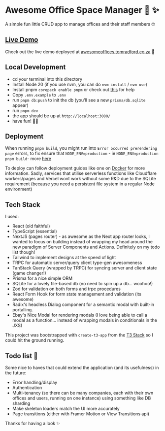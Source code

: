 # Awesome Office Space Manager 🏢 ✨

A simple fun little CRUD app to manage offices and their staff members 🤓

## [Live Demo](https://awesomeoffices.tomradford.co.za)

Check out the live demo deployed at [awesomeoffices.tomradford.co.za](https://awesomeoffices.tomradford.co.za/) 🚀

## Local Development

- cd your terminal into this directory
- Install Node 20 (if you use nvm, you can do `nvm install` / `nvm use`)
- Install pnpm `corepack enable pnpm` or check out [this](https://pnpm.io/installation) for help
- Copy `.env.example` to `.env`
- run `pnpm db:push` to init the db (you'll see a new `prisma/db.sqlite` appear)
- run `pnpm dev`
- the app should be up at `http://localhost:3000/`
- have fun! 🧑‍🍳

## Deployment

When running `pnpm build`, you might run into `Error occurred prerendering page` errors, to fix ensure that `NODE_ENV=production` - ie `NODE_ENV=production pnpm build`- more [here](https://github.com/vercel/next.js/issues/56481)

To deploy can follow deployment guides like one on [Docker](https://create.t3.gg/en/deployment/docker) for more information. Sadly, services that utilise serverless functions like Cloudflare workers/pages and Vercel wont work without some R&D due to the SQLite requirement (because you need a persistent file system in a regular Node environment)

## Tech Stack

I used:

- React (old faithful)
- TypeScript (essential)
- NextJS (pages router) - as awesome as the Next app router looks, I wanted to focus on building instead of wrapping my head around the new paradigm of Server Components and Actions. Definitely on my todo list though!
- Tailwind to implement designs at the speed of light
- TRPC for automatic server/query client type-gen awesomeness
- TanStack Query (wrapped by TRPC) for syncing server and client state (game changer!)
- Prisma for a nice simple ORM
- SQLite for a lovely file-based db (no need to spin up a db... woohoo!)
- Zod for validation on both forms and trpc procedures
- React Form Hook for form state management and validation (its awesome)
- Radix's headless Dialog component for a semantic modal with built-in portalling.
- Ebay's Nice Modal for rendering modals (I love being able to call a modal as a function... instead of wrapping modals in conditionals in the JXS)

This project was bootstrapped with `create-t3-app` from the [T3 Stack](https://create.t3.gg/) so I could hit the ground running.

## Todo list 📝

Some nice to haves that could extend the application (and its usefulness) in the future:

- Error handling/display
- Authentication
- Multi-tenancy (so there can be many companies, each with their own offices and users, running on one instance) using something like DB sharding
- Make skeleton loaders match the UI more accurately
- Page transitions (either with Framer Motion or View Transitions api)

Thanks for having a look ✨
